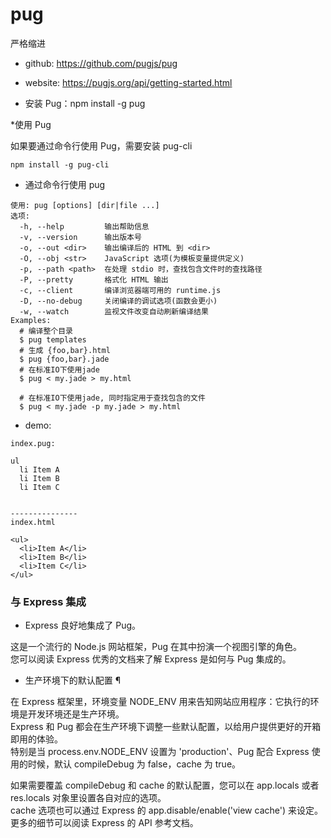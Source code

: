 # pug

严格缩进

* github: https://github.com/pugjs/pug

* website: https://pugjs.org/api/getting-started.html

* 安装 Pug：npm install -g pug

*使用 Pug

如果要通过命令行使用 Pug，需要安装 pug-cli
```
npm install -g pug-cli
```
* 通过命令行使用 pug
```
使用: pug [options] [dir|file ...]
选项:
  -h, --help         输出帮助信息
  -v, --version      输出版本号
  -o, --out <dir>    输出编译后的 HTML 到 <dir>
  -O, --obj <str>    JavaScript 选项(为模板变量提供定义)
  -p, --path <path>  在处理 stdio 时，查找包含文件时的查找路径
  -P, --pretty       格式化 HTML 输出
  -c, --client       编译浏览器端可用的 runtime.js
  -D, --no-debug     关闭编译的调试选项(函数会更小)
  -w, --watch        监视文件改变自动刷新编译结果
Examples:
  # 编译整个目录
  $ pug templates
  # 生成 {foo,bar}.html
  $ pug {foo,bar}.jade
  # 在标准IO下使用jade 
  $ pug < my.jade > my.html
  
  # 在标准IO下使用jade, 同时指定用于查找包含的文件
  $ pug < my.jade -p my.jade > my.html

```

* demo:

```
index.pug:

ul
  li Item A
  li Item B
  li Item C
  
  
---------------
index.html

<ul>
  <li>Item A</li>
  <li>Item B</li>
  <li>Item C</li>
</ul>

```

### 与 Express 集成

* Express 良好地集成了 Pug。

这是一个流行的 Node.js 网站框架，Pug 在其中扮演一个视图引擎的角色。  
您可以阅读 Express 优秀的文档来了解 Express 是如何与 Pug 集成的。  

* 生产环境下的默认配置 ¶

在 Express 框架里，环境变量 NODE_ENV 用来告知网站应用程序：它执行的环境是开发环境还是生产环境。  
Express 和 Pug 都会在生产环境下调整一些默认配置，以给用户提供更好的开箱即用的体验。  
特别是当 process.env.NODE_ENV 设置为 'production'、Pug 配合 Express 使用的时候，默认 compileDebug 为 false，cache 为 true。

如果需要覆盖 compileDebug 和 cache 的默认配置，您可以在 app.locals 或者 res.locals 对象里设置各自对应的选项。  
cache 选项也可以通过 Express 的 app.disable/enable('view cache') 来设定。  
更多的细节可以阅读 Express 的 API 参考文档。


